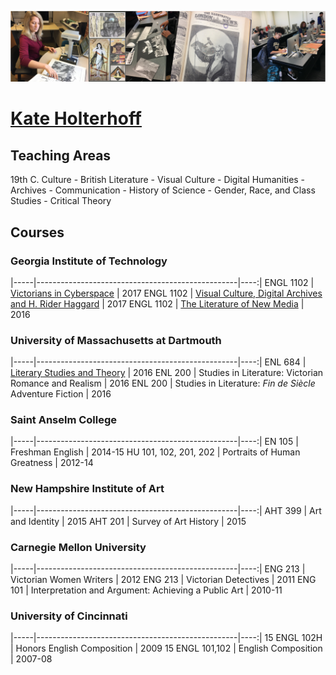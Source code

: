 ![Holterhoff Pedagogy](/HolterhoffPedagogy.JPG)

<h1><a href="http://kateholterhoff.com/">Kate Holterhoff</a></h1>

<h2>Teaching Areas</h2>

19th C. Culture   -    British Literature   -   Visual Culture   -   Digital Humanities   -   Archives   -   Communication   -   History of Science   -   Gender, Race, and Class Studies   -   Critical Theory

<h2>Courses</h2>

<h3>Georgia Institute of Technology</h3>
  
  |-----|--------------------------------------------------|----:|
  ENGL 1102 | <a href="https://kholterhoff.github.io/F17_ENG_1102/Victorians_In_Cyberspace">Victorians in Cyberspace</a> | 2017
  ENGL 1102 | <a href="http://1102vcdahrh.wordpress.com/">Visual Culture, Digital Archives and H. Rider Haggard</a> | 2017
  ENGL 1102 | <a href="http://1102theliteratureofnewmedia.weebly.com/">The Literature of New Media</a> | 2016
    
  <h3>University of Massachusetts at Dartmouth</h3>
  
  |-----|--------------------------------------------------|----:|
  ENL 684 | <a href="https://literarystudiesandtheoryspring2016.wordpress.com/">Literary Studies and Theory<a> | 2016
  ENL 200 | Studies in Literature: Victorian Romance and Realism | 2016
  ENL 200 | Studies in Literature: <span style="font-style:italic;">Fin de Si&#232;cle</span> Adventure Fiction | 2016
  
  <h3>Saint Anselm College</h3>
    
  |-----|--------------------------------------------------|----:|
   EN 105 | Freshman English | 2014-15
   HU 101, 102, 201, 202 | Portraits of Human Greatness | 2012-14
  
  <h3>New Hampshire Institute of Art</h3>

  |-----|--------------------------------------------------|----:|
  AHT 399 | Art and Identity | 2015
  AHT 201 | Survey of Art History | 2015

  <h3>Carnegie Mellon University</h3>
  
  |-----|--------------------------------------------------|----:|
  ENG 213 | Victorian Women Writers | 2012
  ENG 213 | Victorian Detectives | 2011
  ENG 101 | Interpretation and Argument: Achieving a Public Art | 2010-11

  <h3>University of Cincinnati</h3>

  |-----|--------------------------------------------------|----:|
  15 ENGL 102H | Honors English Composition | 2009
  15 ENGL 101,102 | English Composition | 2007-08
